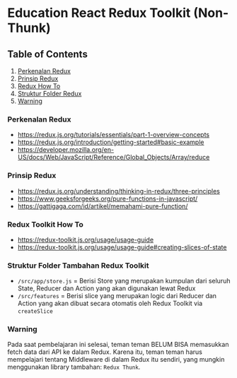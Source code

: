 # Education React Redux Toolkit (Non-Thunk)

## Table of Contents

1. [Perkenalan Redux](#perkenalan-redux)
1. [Prinsip Redux](#prinsip-redux)
1. [Redux How To](#redux-how-to)
1. [Struktur Folder Redux](#struktur-folder-redux)
1. [Warning](#warning)

### Perkenalan Redux

- https://redux.js.org/tutorials/essentials/part-1-overview-concepts
- https://redux.js.org/introduction/getting-started#basic-example
- https://developer.mozilla.org/en-US/docs/Web/JavaScript/Reference/Global_Objects/Array/reduce

### Prinsip Redux

- https://redux.js.org/understanding/thinking-in-redux/three-principles
- https://www.geeksforgeeks.org/pure-functions-in-javascript/
- https://gattigaga.com/id/artikel/memahami-pure-function/

### Redux Toolkit How To

- https://redux-toolkit.js.org/usage/usage-guide
- https://redux-toolkit.js.org/usage/usage-guide#creating-slices-of-state

### Struktur Folder Tambahan Redux Toolkit

- `/src/app/store.js` = Berisi Store yang merupakan kumpulan dari seluruh State, Reducer dan Action yang akan digunakan lewat Redux
- `/src/features` = Berisi slice yang merupakan logic dari Reducer dan Action yang akan dibuat secara otomatis oleh Redux Toolkit via `createSlice`

### Warning

Pada saat pembelajaran ini selesai, teman teman BELUM BISA memasukkan fetch data dari API ke dalam Redux. Karena itu, teman teman harus mempelajari tentang Middleware di dalam Redux itu sendiri, yang mungkin menggunakan library tambahan: `Redux Thunk`.
